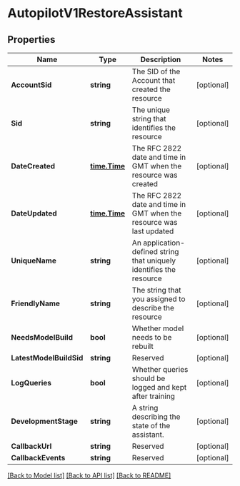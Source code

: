# AutopilotV1RestoreAssistant

## Properties

Name | Type | Description | Notes
------------ | ------------- | ------------- | -------------
**AccountSid** | **string** | The SID of the Account that created the resource |[optional] 
**Sid** | **string** | The unique string that identifies the resource |[optional] 
**DateCreated** | [**time.Time**](time.Time.md) | The RFC 2822 date and time in GMT when the resource was created |[optional] 
**DateUpdated** | [**time.Time**](time.Time.md) | The RFC 2822 date and time in GMT when the resource was last updated |[optional] 
**UniqueName** | **string** | An application-defined string that uniquely identifies the resource |[optional] 
**FriendlyName** | **string** | The string that you assigned to describe the resource |[optional] 
**NeedsModelBuild** | **bool** | Whether model needs to be rebuilt |[optional] 
**LatestModelBuildSid** | **string** | Reserved |[optional] 
**LogQueries** | **bool** | Whether queries should be logged and kept after training |[optional] 
**DevelopmentStage** | **string** | A string describing the state of the assistant. |[optional] 
**CallbackUrl** | **string** | Reserved |[optional] 
**CallbackEvents** | **string** | Reserved |[optional] 

[[Back to Model list]](../README.md#documentation-for-models) [[Back to API list]](../README.md#documentation-for-api-endpoints) [[Back to README]](../README.md)


